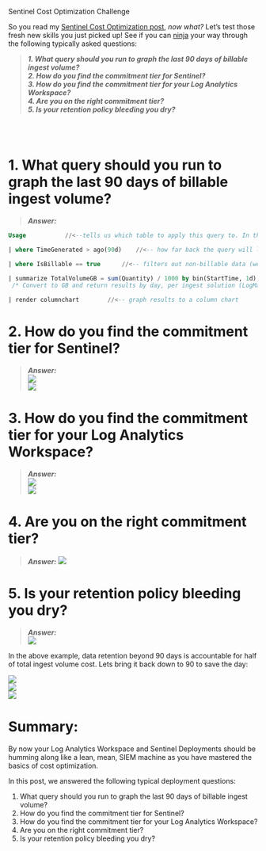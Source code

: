 Sentinel Cost Optimization Challenge

So you read my [Sentinel Cost Optimization post](https://www.hanley.cloud/2023-04-24-Sentinel-Cost-Optimization/), _now what?_ Let’s test those fresh new skills you just picked up! See if you can [ninja](https://techcommunity.microsoft.com/t5/microsoft-sentinel-blog/become-a-microsoft-sentinel-ninja-the-complete-level-400/ba-p/1246310) your way through the following typically asked questions: 

> **_1.	What query should you run to graph the last 90 days of billable ingest volume?_**  <br/>
> **_2.	How do you find the commitment tier for Sentinel?_** <br/>
> **_3.	How do you find the commitment tier for your Log Analytics Workspace?_**<br/>
> **_4.	Are you on the right commitment tier?_**<br/>
> **_5.	Is your retention policy bleeding you dry?_**
 
<br/><br/>

# 1.  What query should you run to graph the last 90 days of billable ingest volume?
> **_Answer:_** 
```sql
Usage       	//<--tells us which table to apply this query to. In this case it’s the Usage log table.

| where TimeGenerated > ago(90d)	//<-- how far back the query will look in the Usage table.

| where IsBillable == true		//<-- filters out non-billable data (we’re only worried about data that incurs a cost).

| summarize TotalVolumeGB = sum(Quantity) / 1000 by bin(StartTime, 1d), Solution
 /* Convert to GB and return results by day, per ingest solution (LogManagement, Security, etc.)*/

| render columnchart		//<-- graph results to a column chart
``` 


# 2.	How do you find the commitment tier for Sentinel?
> **_Answer:_** <br/>
![](/img/Exercise/SentinelTier1.png)<br/>
![](/img/Exercise/SentinelTier2.png)<br/>

# 3.	How do you find the commitment tier for your Log Analytics Workspace? 
> **_Answer:_** <br/>
![](/img/Exercise/LAWTier1.png)<br/>
![](/img/Exercise/LAWTier2.png)<br/>

# 4.	Are you on the right commitment tier? 
> **_Answer:_** 
![](/img/Exercise/Right_Tier.png)


# 5.	Is your retention policy bleeding you dry?
> **_Answer:_**  
![](/img/Exercise/BadRetention.png)

In the above example, data retention beyond 90 days is accountable for half of total ingest volume cost. Lets bring it back down to 90 to save the day:

![](/img/Exercise/LAWTier1.png)<br/>
![](/img/Exercise/LAWTier2.png)<br/>
![](img/Exercise/RetentionSetting.png)<br/>



# Summary: 
By now your Log Analytics Workspace and Sentinel Deployments should be humming along like a lean, mean, SIEM machine as you have mastered the basics of cost optimization. 

In this post, we answered the following typical deployment questions:

1.	What query should you run to graph the last 90 days of billable ingest volume? 
2.	How do you find the commitment tier for Sentinel?
3.	How do you find the commitment tier for your Log Analytics Workspace?  
4.	Are you on the right commitment tier? 
5.	Is your retention policy bleeding you dry? 

